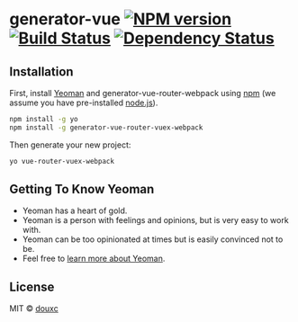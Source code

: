 # generator-vue [![NPM version][npm-image]][npm-url] [![Build Status][travis-image]][travis-url] [![Dependency Status][daviddm-image]][daviddm-url]
>

## Installation

First, install [Yeoman](http://yeoman.io) and generator-vue-router-webpack using [npm](https://www.npmjs.com/) (we assume you have pre-installed [node.js](https://nodejs.org/)).

```bash
npm install -g yo
npm install -g generator-vue-router-vuex-webpack
```

Then generate your new project:

```bash
yo vue-router-vuex-webpack
```

## Getting To Know Yeoman

 * Yeoman has a heart of gold.
 * Yeoman is a person with feelings and opinions, but is very easy to work with.
 * Yeoman can be too opinionated at times but is easily convinced not to be.
 * Feel free to [learn more about Yeoman](http://yeoman.io/).

## License

MIT © [douxc]()


[npm-image]: https://badge.fury.io/js/generator-vue.svg
[npm-url]: https://npmjs.org/package/generator-vue
[travis-image]: https://travis-ci.org//generator-vue.svg?branch=master
[travis-url]: https://travis-ci.org//generator-vue
[daviddm-image]: https://david-dm.org//generator-vue.svg?theme=shields.io
[daviddm-url]: https://david-dm.org//generator-vue
